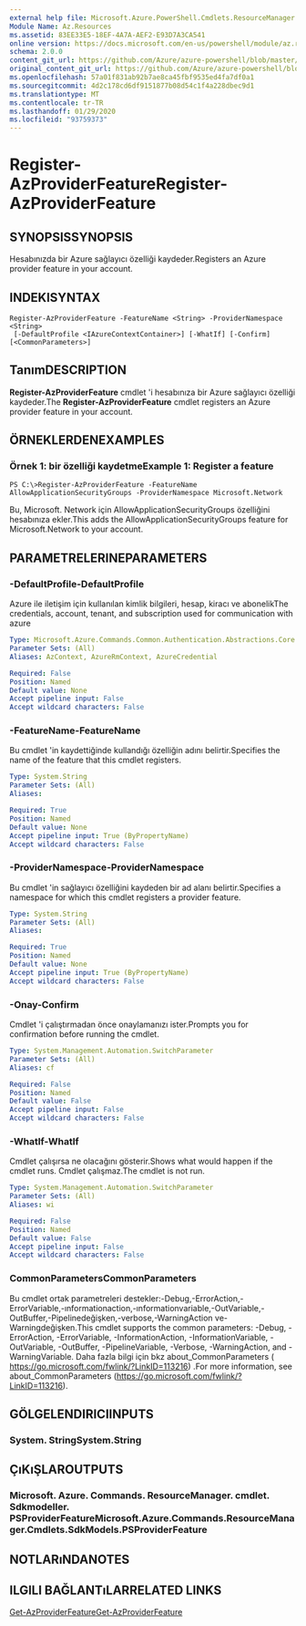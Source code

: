 ```yaml
---
external help file: Microsoft.Azure.PowerShell.Cmdlets.ResourceManager.dll-Help.xml
Module Name: Az.Resources
ms.assetid: 83EE33E5-18EF-4A7A-AEF2-E93D7A3CA541
online version: https://docs.microsoft.com/en-us/powershell/module/az.resources/register-azproviderfeature
schema: 2.0.0
content_git_url: https://github.com/Azure/azure-powershell/blob/master/src/Resources/Resources/help/Register-AzProviderFeature.md
original_content_git_url: https://github.com/Azure/azure-powershell/blob/master/src/Resources/Resources/help/Register-AzProviderFeature.md
ms.openlocfilehash: 57a01f831ab92b7ae8ca45fbf9535ed4fa7df0a1
ms.sourcegitcommit: 4d2c178cd6df9151877b08d54c1f4a228dbec9d1
ms.translationtype: MT
ms.contentlocale: tr-TR
ms.lasthandoff: 01/29/2020
ms.locfileid: "93759373"
---
```

# <span data-ttu-id="d2bfe-101">Register-AzProviderFeature</span><span class="sxs-lookup"><span data-stu-id="d2bfe-101">Register-AzProviderFeature</span></span>

## <span data-ttu-id="d2bfe-102">SYNOPSIS</span><span class="sxs-lookup"><span data-stu-id="d2bfe-102">SYNOPSIS</span></span>
<span data-ttu-id="d2bfe-103">Hesabınızda bir Azure sağlayıcı özelliği kaydeder.</span><span class="sxs-lookup"><span data-stu-id="d2bfe-103">Registers an Azure provider feature in your account.</span></span>

## <span data-ttu-id="d2bfe-104">INDEKI</span><span class="sxs-lookup"><span data-stu-id="d2bfe-104">SYNTAX</span></span>

```
Register-AzProviderFeature -FeatureName <String> -ProviderNamespace <String>
 [-DefaultProfile <IAzureContextContainer>] [-WhatIf] [-Confirm] [<CommonParameters>]
```

## <span data-ttu-id="d2bfe-105">Tanım</span><span class="sxs-lookup"><span data-stu-id="d2bfe-105">DESCRIPTION</span></span>
<span data-ttu-id="d2bfe-106">**Register-AzProviderFeature** cmdlet 'i hesabınıza bir Azure sağlayıcı özelliği kaydeder.</span><span class="sxs-lookup"><span data-stu-id="d2bfe-106">The **Register-AzProviderFeature** cmdlet registers an Azure provider feature in your account.</span></span>

## <span data-ttu-id="d2bfe-107">ÖRNEKLERDEN</span><span class="sxs-lookup"><span data-stu-id="d2bfe-107">EXAMPLES</span></span>

### <span data-ttu-id="d2bfe-108">Örnek 1: bir özelliği kaydetme</span><span class="sxs-lookup"><span data-stu-id="d2bfe-108">Example 1: Register a feature</span></span>
```
PS C:\>Register-AzProviderFeature -FeatureName AllowApplicationSecurityGroups -ProviderNamespace Microsoft.Network
```

<span data-ttu-id="d2bfe-109">Bu, Microsoft. Network için AllowApplicationSecurityGroups özelliğini hesabınıza ekler.</span><span class="sxs-lookup"><span data-stu-id="d2bfe-109">This adds the AllowApplicationSecurityGroups feature for Microsoft.Network to your account.</span></span>

## <span data-ttu-id="d2bfe-110">PARAMETRELERINE</span><span class="sxs-lookup"><span data-stu-id="d2bfe-110">PARAMETERS</span></span>

### <span data-ttu-id="d2bfe-111">-DefaultProfile</span><span class="sxs-lookup"><span data-stu-id="d2bfe-111">-DefaultProfile</span></span>
<span data-ttu-id="d2bfe-112">Azure ile iletişim için kullanılan kimlik bilgileri, hesap, kiracı ve abonelik</span><span class="sxs-lookup"><span data-stu-id="d2bfe-112">The credentials, account, tenant, and subscription used for communication with azure</span></span>

```yaml
Type: Microsoft.Azure.Commands.Common.Authentication.Abstractions.Core.IAzureContextContainer
Parameter Sets: (All)
Aliases: AzContext, AzureRmContext, AzureCredential

Required: False
Position: Named
Default value: None
Accept pipeline input: False
Accept wildcard characters: False
```

### <span data-ttu-id="d2bfe-113">-FeatureName</span><span class="sxs-lookup"><span data-stu-id="d2bfe-113">-FeatureName</span></span>
<span data-ttu-id="d2bfe-114">Bu cmdlet 'in kaydettiğinde kullandığı özelliğin adını belirtir.</span><span class="sxs-lookup"><span data-stu-id="d2bfe-114">Specifies the name of the feature that this cmdlet registers.</span></span>

```yaml
Type: System.String
Parameter Sets: (All)
Aliases:

Required: True
Position: Named
Default value: None
Accept pipeline input: True (ByPropertyName)
Accept wildcard characters: False
```

### <span data-ttu-id="d2bfe-115">-ProviderNamespace</span><span class="sxs-lookup"><span data-stu-id="d2bfe-115">-ProviderNamespace</span></span>
<span data-ttu-id="d2bfe-116">Bu cmdlet 'in sağlayıcı özelliğini kaydeden bir ad alanı belirtir.</span><span class="sxs-lookup"><span data-stu-id="d2bfe-116">Specifies a namespace for which this cmdlet registers a provider feature.</span></span>

```yaml
Type: System.String
Parameter Sets: (All)
Aliases:

Required: True
Position: Named
Default value: None
Accept pipeline input: True (ByPropertyName)
Accept wildcard characters: False
```

### <span data-ttu-id="d2bfe-117">-Onay</span><span class="sxs-lookup"><span data-stu-id="d2bfe-117">-Confirm</span></span>
<span data-ttu-id="d2bfe-118">Cmdlet 'i çalıştırmadan önce onaylamanızı ister.</span><span class="sxs-lookup"><span data-stu-id="d2bfe-118">Prompts you for confirmation before running the cmdlet.</span></span>

```yaml
Type: System.Management.Automation.SwitchParameter
Parameter Sets: (All)
Aliases: cf

Required: False
Position: Named
Default value: False
Accept pipeline input: False
Accept wildcard characters: False
```

### <span data-ttu-id="d2bfe-119">-WhatIf</span><span class="sxs-lookup"><span data-stu-id="d2bfe-119">-WhatIf</span></span>
<span data-ttu-id="d2bfe-120">Cmdlet çalışırsa ne olacağını gösterir.</span><span class="sxs-lookup"><span data-stu-id="d2bfe-120">Shows what would happen if the cmdlet runs.</span></span>
<span data-ttu-id="d2bfe-121">Cmdlet çalışmaz.</span><span class="sxs-lookup"><span data-stu-id="d2bfe-121">The cmdlet is not run.</span></span>

```yaml
Type: System.Management.Automation.SwitchParameter
Parameter Sets: (All)
Aliases: wi

Required: False
Position: Named
Default value: False
Accept pipeline input: False
Accept wildcard characters: False
```

### <span data-ttu-id="d2bfe-122">CommonParameters</span><span class="sxs-lookup"><span data-stu-id="d2bfe-122">CommonParameters</span></span>
<span data-ttu-id="d2bfe-123">Bu cmdlet ortak parametreleri destekler:-Debug,-ErrorAction,-ErrorVariable,-ınformationaction,-ınformationvariable,-OutVariable,-OutBuffer,-Pipelinedeğişken,-verbose,-WarningAction ve-Warningdeğişken.</span><span class="sxs-lookup"><span data-stu-id="d2bfe-123">This cmdlet supports the common parameters: -Debug, -ErrorAction, -ErrorVariable, -InformationAction, -InformationVariable, -OutVariable, -OutBuffer, -PipelineVariable, -Verbose, -WarningAction, and -WarningVariable.</span></span> <span data-ttu-id="d2bfe-124">Daha fazla bilgi için bkz about_CommonParameters ( https://go.microsoft.com/fwlink/?LinkID=113216) .</span><span class="sxs-lookup"><span data-stu-id="d2bfe-124">For more information, see about_CommonParameters (https://go.microsoft.com/fwlink/?LinkID=113216).</span></span>

## <span data-ttu-id="d2bfe-125">GÖLGELENDIRICI</span><span class="sxs-lookup"><span data-stu-id="d2bfe-125">INPUTS</span></span>

### <span data-ttu-id="d2bfe-126">System. String</span><span class="sxs-lookup"><span data-stu-id="d2bfe-126">System.String</span></span>

## <span data-ttu-id="d2bfe-127">ÇıKıŞLAR</span><span class="sxs-lookup"><span data-stu-id="d2bfe-127">OUTPUTS</span></span>

### <span data-ttu-id="d2bfe-128">Microsoft. Azure. Commands. ResourceManager. cmdlet. Sdkmodeller. PSProviderFeature</span><span class="sxs-lookup"><span data-stu-id="d2bfe-128">Microsoft.Azure.Commands.ResourceManager.Cmdlets.SdkModels.PSProviderFeature</span></span>

## <span data-ttu-id="d2bfe-129">NOTLARıNDA</span><span class="sxs-lookup"><span data-stu-id="d2bfe-129">NOTES</span></span>

## <span data-ttu-id="d2bfe-130">ILGILI BAĞLANTıLAR</span><span class="sxs-lookup"><span data-stu-id="d2bfe-130">RELATED LINKS</span></span>

[<span data-ttu-id="d2bfe-131">Get-AzProviderFeature</span><span class="sxs-lookup"><span data-stu-id="d2bfe-131">Get-AzProviderFeature</span></span>](./Get-AzProviderFeature.md)


